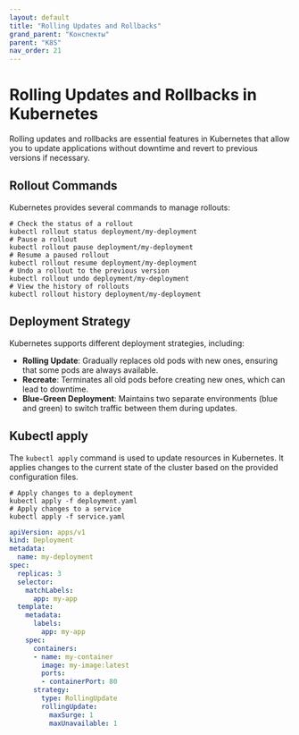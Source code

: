 ```yaml
---
layout: default
title: "Rolling Updates and Rollbacks"
grand_parent: "Конспекты"
parent: "K8S"
nav_order: 21
---
```


# Rolling Updates and Rollbacks in Kubernetes
Rolling updates and rollbacks are essential features in Kubernetes that allow you to update applications without downtime and revert to previous versions if necessary.

## Rollout Commands
Kubernetes provides several commands to manage rollouts:
```shell
# Check the status of a rollout
kubectl rollout status deployment/my-deployment 
# Pause a rollout
kubectl rollout pause deployment/my-deployment
# Resume a paused rollout
kubectl rollout resume deployment/my-deployment
# Undo a rollout to the previous version
kubectl rollout undo deployment/my-deployment
# View the history of rollouts
kubectl rollout history deployment/my-deployment
```

## Deployment Strategy
Kubernetes supports different deployment strategies, including:
- **Rolling Update**: Gradually replaces old pods with new ones, ensuring that some pods are always available.
- **Recreate**: Terminates all old pods before creating new ones, which can lead to downtime.
- **Blue-Green Deployment**: Maintains two separate environments (blue and green) to switch traffic between them during updates.

## Kubectl apply
The `kubectl apply` command is used to update resources in Kubernetes. It applies changes to the current state of the cluster based on the provided configuration files.
```shell
# Apply changes to a deployment
kubectl apply -f deployment.yaml
# Apply changes to a service
kubectl apply -f service.yaml
```

```yaml
apiVersion: apps/v1
kind: Deployment
metadata:
  name: my-deployment
spec:
  replicas: 3
  selector:
    matchLabels:
      app: my-app
  template:
    metadata:
      labels:
        app: my-app
    spec:
      containers:
      - name: my-container
        image: my-image:latest
        ports:
        - containerPort: 80
      strategy:
        type: RollingUpdate
        rollingUpdate:
          maxSurge: 1
          maxUnavailable: 1
```
